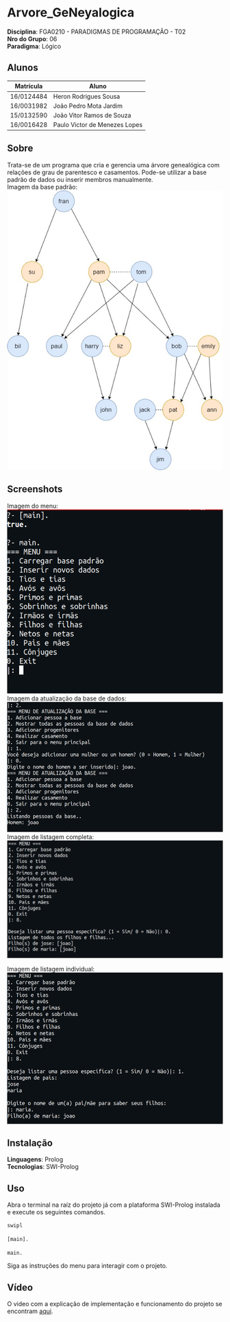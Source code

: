 # Arvore_GeNeyalogica

**Disciplina**: FGA0210 - PARADIGMAS DE PROGRAMAÇÃO - T02 <br>
**Nro do Grupo**: 06<br>
**Paradigma**: Lógico<br>

## Alunos
|Matrícula | Aluno |
| --          | --                             |
| 16/0124484  |  Heron Rodrigues Sousa         |
| 16/0031982  |  João Pedro Mota Jardim        |
| 15/0132590  |  João Vitor Ramos de Souza     |
| 16/0016428  |  Paulo Victor de Menezes Lopes |

## Sobre 
Trata-se de um programa que cria e gerencia uma árvore genealógica com relações de grau de parentesco e casamentos. Pode-se utilizar a base padrão de dados ou inserir membros manualmente.<br>
Imagem da base padrão:<br>
![Imagem base padrao](./imgs/base_padrao.jpg)


## Screenshots

Imagem do menu:<br>
![Imagem menu](./imgs/imagem_menu.png)
<br>
Imagem da atualização da base de dados:<br>
![Imagem atualizacao base](./imgs/imagem_atualizacao_base.png)
<br>
Imagem de listagem completa:<br>
![Imagem listagem completa](./imgs/listagem_completa.png)
<br>

Imagem de listagem individual:<br>
![Imagem listagem individual](./imgs/listagem_individual.png)
<br>


## Instalação 
**Linguagens**: Prolog<br>
**Tecnologias**: SWI-Prolog <br>


## Uso 

Abra o terminal na raíz do projeto já com a plataforma SWI-Prolog instalada e execute os seguintes comandos.

 ```
swipl

[main].

main.
 ```

Siga as instruções do menu para interagir com o projeto.

## Vídeo
O video com a explicação de implementação e funcionamento do projeto se encontram [aqui](https://www.youtube.com/embed/B5GLc7ZtKps).
